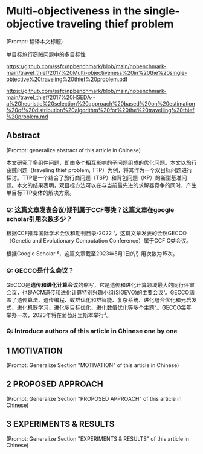 # Multi-objectiveness in the single-objective traveling thief problem

(Prompt: 翻译本文标题)

单目标旅行窃贼问题中的多目标性

https://github.com/ssfc/npbenchmark/blob/main/npbenchmark-main/travel_thief/2017%20Multi-objectiveness%20in%20the%20single-objective%20traveling%20thief%20problem.pdf

https://github.com/ssfc/npbenchmark/blob/main/npbenchmark-main/travel_thief/2017%20HSEDA--a%20heuristic%20selection%20approach%20based%20on%20estimation%20of%20distribution%20algorithm%20for%20the%20travelling%20thief%20problem.md

## Abstract

(Prompt: generalize abstract of this article in Chinese)

本文研究了多组件问题，即由多个相互影响的子问题组成的优化问题。本文以旅行窃贼问题（traveling thief problem, TTP）为例，将其作为一个双目标问题进行探讨。TTP是一个结合了旅行商问题（TSP）和背包问题（KP）的新型基准问题。本文的结果表明，双目标方法可以在与当前最先进的求解器竞争的同时，产生单目标TTP变体的解决方案。

### Q: 这篇文章发表会议/期刊属于CCF哪类？这篇文章在google scholar引用次数多少？

根据CCF推荐国际学术会议和期刊目录-2022 ¹，这篇文章发表的会议GECCO（Genetic and Evolutionary Computation Conference）属于CCF C类会议。

根据Google Scholar ²，这篇文章截至2023年5月1日的引用次数为15次。

### Q: GECCO是什么会议？

GECCO是**遗传和进化计算会议**的缩写，它是遗传和进化计算领域最大的同行评审会议，也是ACM遗传和进化计算特别兴趣小组(SIGEVO)的主要会议¹。GECCO涵盖了遗传算法、遗传编程、蚁群优化和群智能、复杂系统、进化组合优化和元启发式、进化机器学习、进化多目标优化、进化数值优化等多个主题²。GECCO每年举办一次，2023年将在葡萄牙里斯本举行³。

### Q: Introduce authors of this article in Chinese one by one

## 1 MOTIVATION

(Prompt: Generalize Section "MOTIVATION" of this article in Chinese)

## 2 PROPOSED APPROACH

(Prompt: Generalize Section "PROPOSED APPROACH" of this article in Chinese)

## 3 EXPERIMENTS & RESULTS

(Prompt: Generalize Section "EXPERIMENTS & RESULTS" of this article in Chinese)

